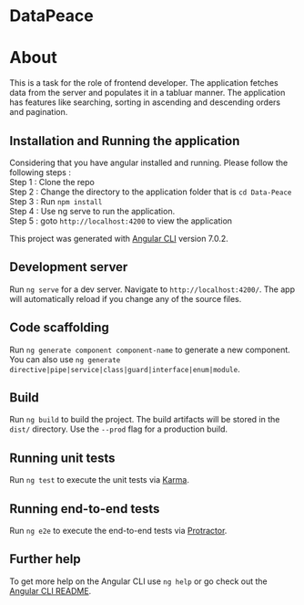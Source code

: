 # DataPeace

# About 
 This is a task for the role of frontend developer. The application fetches data from the server and populates it in a tabluar manner. The application has features like searching, sorting in ascending and descending orders and pagination. 
## Installation and Running the application
Considering that you have angular installed and running. Please follow the following steps : <br />
Step 1 : Clone the repo <br />
Step 2 : Change the directory to the application folder that is `cd Data-Peace` <br />
Step 3 : Run `npm install` <br />
Step 4 : Use ng serve to run the application. <br />
Step 5 : goto `http://localhost:4200` to view the application <br />

This project was generated with [Angular CLI](https://github.com/angular/angular-cli) version 7.0.2.

## Development server

Run `ng serve` for a dev server. Navigate to `http://localhost:4200/`. The app will automatically reload if you change any of the source files.

## Code scaffolding

Run `ng generate component component-name` to generate a new component. You can also use `ng generate directive|pipe|service|class|guard|interface|enum|module`.

## Build

Run `ng build` to build the project. The build artifacts will be stored in the `dist/` directory. Use the `--prod` flag for a production build.

## Running unit tests

Run `ng test` to execute the unit tests via [Karma](https://karma-runner.github.io).

## Running end-to-end tests

Run `ng e2e` to execute the end-to-end tests via [Protractor](http://www.protractortest.org/).

## Further help

To get more help on the Angular CLI use `ng help` or go check out the [Angular CLI README](https://github.com/angular/angular-cli/blob/master/README.md).
